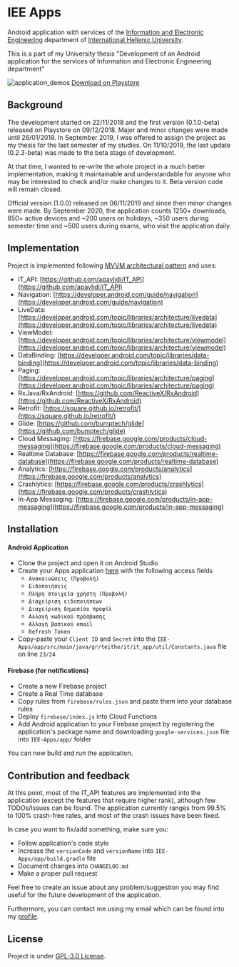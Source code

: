 # IEE Apps

Android application with services of the [Information and Electronic Engineering](https://www.iee.ihu.gr) department of [International Hellenic University](https://www.ihu.gr).

This is a part of my University thesis "Development of an Android application for the services of Information and Electronic Engineering department"

![application_demos](https://i.imgur.com/cmudfV2.png)
[Download on Playstore](https://play.google.com/store/apps/details?id=gr.teithe.it.it_app)

## Background

The development started on 22/11/2018 and the first version (0.1.0-beta) released on Playstore on 09/12/2018. Major and minor changes were made until 26/01/2019. In September 2019, I was offered to assign the project as my thesis for the last semester of my studies. On 11/10/2019, the last update (0.2.3-beta) was made to the beta stage of development. 

At that time, I wanted to re-write the whole project in a much better implementation, making it maintainable and understandable for anyone who may be interested to check and/or make changes to it. Beta version code will remain closed.

Official version (1.0.0) released on 06/11/2019 and since then minor changes were made. By September 2020, the application counts 1250+ downloads, 850+ active devices and ~200 users on holidays, ~350 users during semester time and ~500 users during exams, who visit the application daily.

## Implementation

Project is implemented following [MVVM architectural pattern](https://developer.android.com/jetpack/guide) and uses:

* IT_API: [https://github.com/apavlidi/IT_API](https://github.com/apavlidi/IT_API)
* Navigation: [https://developer.android.com/guide/navigation](https://developer.android.com/guide/navigation)
* LiveData: [https://developer.android.com/topic/libraries/architecture/livedata](https://developer.android.com/topic/libraries/architecture/livedata)
* ViewModel: [https://developer.android.com/topic/libraries/architecture/viewmodel](https://developer.android.com/topic/libraries/architecture/viewmodel)
* DataBinding: [https://developer.android.com/topic/libraries/data-binding](https://developer.android.com/topic/libraries/data-binding)
* Paging: [https://developer.android.com/topic/libraries/architecture/paging](https://developer.android.com/topic/libraries/architecture/paging)
* RxJava/RxAndroid: [https://github.com/ReactiveX/RxAndroid](https://github.com/ReactiveX/RxAndroid)
* Retrofit: [https://square.github.io/retrofit/](https://square.github.io/retrofit/)
* Glide: [https://github.com/bumptech/glide](https://github.com/bumptech/glide)
* Cloud Messaging: [https://firebase.google.com/products/cloud-messaging](https://firebase.google.com/products/cloud-messaging)
* Realtime Database: [https://firebase.google.com/products/realtime-database](https://firebase.google.com/products/realtime-database)
* Analytics: [https://firebase.google.com/products/analytics](https://firebase.google.com/products/analytics)
* Crashlytics: [https://firebase.google.com/products/crashlytics](https://firebase.google.com/products/crashlytics)
* In-App Messaging: [https://firebase.google.com/products/in-app-messaging](https://firebase.google.com/products/in-app-messaging)

## Installation

#### Android Application
- Clone the project and open it on Android Studio
- Create your Apps application [here](https://login.it.teithe.gr/apps) with the following access fields
  - `Ανακοινώσεις (Προβολή)`
  - `Ειδοποιήσεις`
  - `Πλήρη στοιχεία χρήστη (Προβολή)`
  - `Διαχείριση ειδοποιήσεων`
  - `Διαχείριση δημοσίου προφίλ`
  - `Αλλαγή κωδικού πρόσβασης`
  - `Αλλαγή βασικού email`
  - `Refresh Token`
- Copy-paste your `Client ID` and `Secret` into the `IEE-Apps/app/src/main/java/gr/teithe/it/it_app/util/Constants.java` file on line `23/24`

#### Firebase (for notifications)
- Create a new Firebase project
- Create a Real Time database
- Copy rules from `firebase/rules.json` and paste them into your database rules
- Deploy `firebase/index.js` into Cloud Functions
- Add Android application to your Firebase project by registering the application's package name and downloading `google-services.json` file into `IEE-Apps/app/` folder

You can now build and run the application.

## Contribution and feedback

At this point, most of the IT_API features are implemented into the application (except the features that require higher rank), although few TODOs/Issues can be found. The application currently ranges from 99.5% to 100% crash-free rates, and most of the crash issues have been fixed.

In case you want to fix/add something, make sure you:
- Follow application's code style
- Increase the `versionCode` and `versionName` into `IEE-Apps/app/build.gradle` file
- Document changes into `CHANGELOG.md`
- Make a proper pull request

Feel free to create an issue about any problem/suggestion you may find useful for the future development of the application.

Furthermore, you can contact me using my email which can be found into my [profile](https://github.com/iamraf).

## License

Project is under [GPL-3.0 License](https://github.com/iamraf/IEE-Apps/blob/master/LICENSE).
